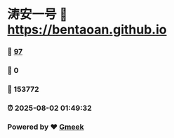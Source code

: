 # 涛安一号 :link: https://bentaoan.github.io 
### :page_facing_up: [97](https://bentaoan.github.io/tag.html) 
### :speech_balloon: 0 
### :hibiscus: 153772 
### :alarm_clock: 2025-08-02 01:49:32 
### Powered by :heart: [Gmeek](https://github.com/Meekdai/Gmeek)
